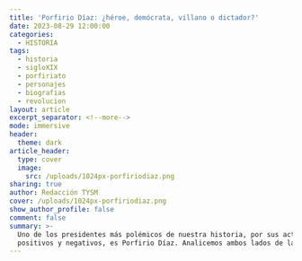 ```yaml
---
title: 'Porfirio Díaz: ¿héroe, demócrata, villano o dictador?'
date: 2023-08-29 12:00:00
categories:
  - HISTORIA
tags:
  - historia
  - sigloXIX
  - porfiriato
  - personajes
  - biografias
  - revolucion
layout: article
excerpt_separator: <!--more-->
mode: immersive
header:
  theme: dark
article_header:
  type: cover
  image:
    src: /uploads/1024px-porfiriodiaz.png
sharing: true
author: Redacción TYSM
cover: /uploads/1024px-porfiriodiaz.png
show_author_profile: false
comment: false
summary: >-
  Uno de los presidentes más polémicos de nuestra historia, por sus actos
  positivos y negativos, es Porfirio Díaz. Analicemos ambos lados de la balanza…
---
```

